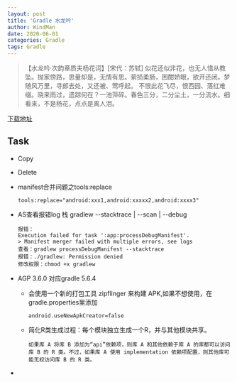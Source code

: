 ```yaml
---
layout: post
title: 'Gradle 水龙吟'
author: WindMan
date: 2020-06-01
categories: Gradle 
tags: Gradle 
---
```

> 【水龙吟·次韵章质夫杨花词】[宋代：苏轼]
似花还似非花，也无人惜从教坠。抛家傍路，思量却是，无情有思。萦损柔肠，困酣娇眼，欲开还闭。梦随风万里，寻郎去处，又还被、莺呼起。
不恨此花飞尽，恨西园、落红难缀。晓来雨过，遗踪何在？一池萍碎。春色三分，二分尘土，一分流水。细看来，不是杨花，点点是离人泪。

[下载地址](https://services.gradle.org/)
## Task
+ Copy
+ Delete



+ manifest合并问题之tools:replace

  ```
  tools:replace="android:xxx1,android:xxxxx2,android:xxxx3"
  ```

+ AS查看报错log 栈 gradlew  <task> --stacktrace | --scan | --debug

  ```
  报错：
  Execution failed for task ':app:processDebugManifest'.
  > Manifest merger failed with multiple errors, see logs
  查看：gradlew processDebugManifest --stacktrace
  报错：./gradlew: Permission denied
  修改权限：chmod +x gradlew
  ```
+ AGP 3.6.0 对应gradle 5.6.4

  - 会使用一个新的打包工具 zipflinger 来构建 APK,如果不想使用，在gradle.properties里添加

    ```
    android.useNewApkCreator=false
    ```

  - 简化R类生成过程：每个模块独立生成一个R，并与其他模块共享。

    ```
    如果库 A 将库 B 添加为“api”依赖项，则库 A 和其他依赖于库 A 的库都可以访问库 B 的 R 类。不过，如果库 A 使用 implementation 依赖项配置，则其他库可能无权访问库 B 的 R 类。
    ```

+ 













